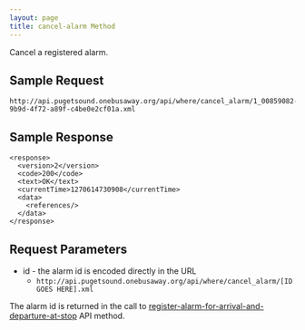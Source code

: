 ```yaml
---
layout: page
title: cancel-alarm Method
---
```


Cancel a registered alarm.

## Sample Request

~~~
http://api.pugetsound.onebusaway.org/api/where/cancel_alarm/1_00859082-9b9d-4f72-a89f-c4be0e2cf01a.xml
~~~

## Sample Response

    <response>
      <version>2</version>
      <code>200</code>
      <text>OK</text>
      <currentTime>1270614730908</currentTime>
      <data>
        <references/>
      </data>
    </response>

## Request Parameters

* id - the alarm id is encoded directly in the URL
    * `http://api.pugetsound.onebusaway.org/api/where/cancel_alarm/[ID GOES HERE].xml`

The alarm id is returned in the call to [register-alarm-for-arrival-and-departure-at-stop](/api/where/methods/register-alarm-for-arrival-and-departure-at-stop) API method.
